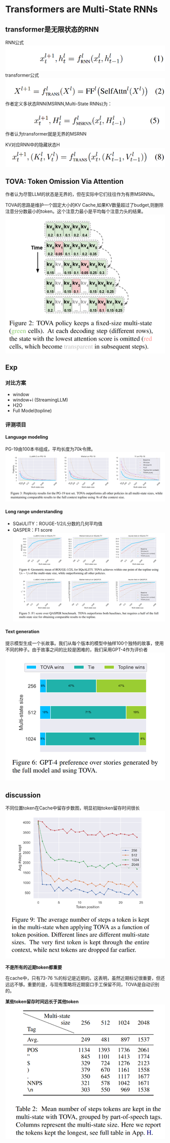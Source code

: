 # Transformers are Multi-State RNNs
## transformer是无限状态的RNN
RNN公式
![alt text](image.png)
transformer公式
![alt text](image-1.png)
作者定义多状态RNN(MSRNN,Multi-State RNNs)为：
![alt text](image-2.png)
作者认为transformer就是无界的MSRNN

KV对应RNN中的隐藏状态H
![alt text](image-3.png)

## TOVA: Token Omission Via Attention
作者认为尽管LLM的状态是无界的，但在实际中它们往往作为有界MSRNNs。

TOVA的思路是维护一个固定大小的KV Cache,如果KV数量超过了budget,则删除注意分分数最小的token。这个注意力最小是平均每个注意力头的结果。
![alt text](image-4.png)

## Exp
### 对比方案
* window
* window+i  (StreamingLLM)
* H2O
* Full Model(topline)

### 评测项目
#### Language modeling
PG-19由100本书组成，平均长度为70k令牌。
![alt text](image-6.png)
#### Long range understanding
* SQaULITY：ROUGE-1/2/L分数的几何平均值
* QASPER：F1 score
![alt text](image-7.png)
#### Text generation
提示模型生成一个长故事。我们从每个版本的模型中抽样100个独特的故事，使用不同的种子。由于故事之间的比较是困难的，我们采用GPT-4作为评价者
![alt text](image-5.png)


## discussion
不同位置token在Cache中留存步数图，明显初始token留存时间很长
![alt text](image-8.png)

**不是所有的近期token都重要**

在cache中，只有73-76 %的标记是近期的。这表明，虽然近期标记很重要，但还远远不够。重要的是，与现有策略将近期窗口手工保留不同，TOVA是自动识别的。

**某些token留存时间远长于其他token**
![alt text](image-9.png)
